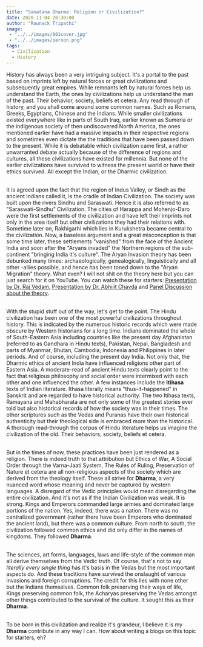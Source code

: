 ```yaml
---
title: "Sanatana Dharma: Religion or Civilization?"
date: 2020-11-04 20:30:00
author: "Raunack Tripathi"
image: 
 - "../../images/001cover.jpg"
 - "../../images/person.png"
tags:
  - Civilization
  - History
---
```


History has always been a very intriguing subject. It's a portal to the past based on imprints left by natural forces or great civilizations and subsequently great empires. While remnants left by natural forces help us understand the Earth, the ones by civilizations help us understand the man of the past. Their behavior, society, beliefs et cetera. Any read through of history, and you shall come around some common names. Such as Romans, Greeks, Egyptians, Chinese and the Indians. While smaller civilizations existed everywhere like in parts of South Iraq, earlier known as Sumeria or the indigenous society of then undiscovered North America, the ones mentioned earlier have had a massive impacts in their respective regions and sometimes even dictate the the traditions that have been passed down to the present. While it is debatable which civilization came first, a rather unwarranted debate actually because of the difference of regions and cultures, all these civilizations have existed for millennia. But none of the earlier civilizations have survived to witness the present world or have their ethics survived. All except the Indian, or the Dharmic civilization.<br><br>

It is agreed upon the fact that the region of Indus Valley, or Sindh as the ancient Indians called it, is the cradle of Indian Civilization. The society was built upon the rivers Sindhu and Saraswati. Hence it is also referred to as "Saraswati-Sindhu" Civilization. The cities of Harappa and Mohenjo-Daro were the first settlements of the civilization and have left their imprints not only in the area itself but other civilizations they had their relations with. Sometime later on, Rakhigarhi which lies in Kurukshetra became central to the civilization. Now, a baseless argument and a great misconception is that some time later, these settlements "vanished" from the face of the Ancient India and soon after the "Aryans invaded" the Northern regions of the sub-continent "bringing India it's culture". The Aryan Invasion theory has been debunked many times: archaeologically, genealogically, linguistically and all other -allies possible, and hence has been toned down to the "Aryan Migration" theory. What even? I will not shit on the theory here but you can just search for it on YouTube. You can watch these for starters: <a class="link" target="_blank" href="https://www.youtube.com/watch?v=1bsyi4zYHP0&t=2393s&ab_channel=SangamTalks">Presentation by Dr. Raj Vedam</a>, <a class="link" target="_blank" href="https://www.youtube.com/watch?v=tT05r8VF36g&ab_channel=SangamTalks">Presentation by Dr. Abhijit Chavda</a> and <a class="link" target="_blank"  href="https://www.youtube.com/watch?v=CUgoCNtldcQ&t=3s&ab_channel=Arth-ACultureFest">Panel Discussion about the theory</a>. <br><br>

With the stupid stuff out of the way, let's get to the point. The Hindu civilization has been one of the most powerful civilizations throughout history. This is indicated by the numerous historic records which were made obscure by Western historians for a long time. Indians dominated the whole of South-Eastern Asia including countries like the present day Afghanistan (referred to as Gandhara in Hindu texts), Pakistan, Nepal, Bangladesh and parts of Myanmar, Bhutan, Cambodia, Indonesia and Philippines in later periods. And of course, including the present day India. Not only that, the Dharmic ethics of ancient India have influenced religions other part of Eastern Asia. A moderate-read of ancient Hindu texts clearly point to the fact that religious philosophy and social order were intermixed with each other and one influenced the other. A few instances include the **Itihasa** texts of Indian literature. Ithasa literally means "thus-it-happened" in Sanskrit and are regarded to have historical authority. The two Itihasa texts, Ramayana and Mahabharata are not only some of the greatest stories ever told but also historical records of how the society was in their times. The other scriptures such as the Vedas and Puranas have their own historical authenticity but their theological side is embraced more than the historical. A thorough read-through the corpus of Hindu literature helps us imagine the civilization of the old. Their behaviors, society, beliefs et cetera.<br><br>

But in the times of now, these practices have been just rendered as a religion. There is indeed truth to that attribution but Ethics of War, A Social Order through the Varna-Jaati System, The Rules of Ruling, Preservation of Nature et cetera are all non-religious aspects of the society which are derived from the theology itself. These all strive for **Dharma**, a very nuanced word whose meaning and never be captured by western languages. A disregard of the Vedic principles would mean disregarding the entire civilization. And it's not as if the Indian Civilization was weak. It is strong. Kings and Emperors commanded large armies and dominated large portions of the nation. Yes, indeed, there was a nation. There was no centralized government (rather there have been Emperors who dominated the ancient land), but there was a common culture. From north to south, the civilization followed common ethics and did only differ in the names of kingdoms. They followed **Dharma**.<br><br>

The sciences, art forms, languages, laws and life-style of the common man all derive themselves from the Vedic truth. Of course, that's not to say *literally every single thing* has it's basis in the Vedas but the most important aspects do. And these traditions have survived the onslaught of various invasions and foreign corruptions. The credit for this lies with none other but the Indians themselves. Common folk preserving their ways of life, Kings preserving common folk, the Acharyas preserving the Vedas amongst other things contributed to the survival of the culture. It sought this as their **Dharma**.<br><br>


To be born in this civilization and realize it's grandeur, I believe it is my **Dharma** contribute in any way I can. How about writing a blogs on this topic for starters, eh?